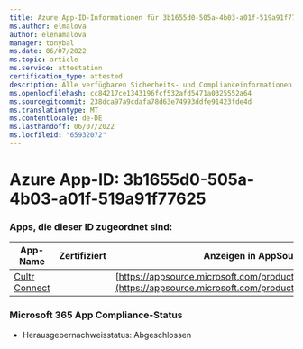 ```yaml
---
title: Azure App-ID-Informationen für 3b1655d0-505a-4b03-a01f-519a91f77625
ms.author: elmalova
author: elenamalova
manager: tonybal
ms.date: 06/07/2022
ms.topic: article
ms.service: attestation
certification_type: attested
description: Alle verfügbaren Sicherheits- und Complianceinformationen für 3b1655d0-505a-4b03-a01f-519a91f77625.
ms.openlocfilehash: cc84217ce1343196fcf532afd5471a0325552a64
ms.sourcegitcommit: 238dca97a9cdafa78d63e74993ddfe91423fde4d
ms.translationtype: MT
ms.contentlocale: de-DE
ms.lasthandoff: 06/07/2022
ms.locfileid: "65932072"
---
```

# <a name="azure-app-id-3b1655d0-505a-4b03-a01f-519a91f77625"></a>Azure App-ID: 3b1655d0-505a-4b03-a01f-519a91f77625


### <a name="apps-associated-with-this-id"></a>Apps, die dieser ID zugeordnet sind:
| **App-Name** | **Zertifiziert** | **Anzeigen in AppSource** |
|--------------|---------------|-----------------------|
| [Cultr Connect](../forward/WA200003008.md) |  | [https://appsource.microsoft.com/product/office/WA200003008](https://appsource.microsoft.com/product/office/WA200003008) |

### <a name="microsoft-365-app-compliance-status"></a>Microsoft 365 App Compliance-Status
- Herausgebernachweisstatus: Abgeschlossen
